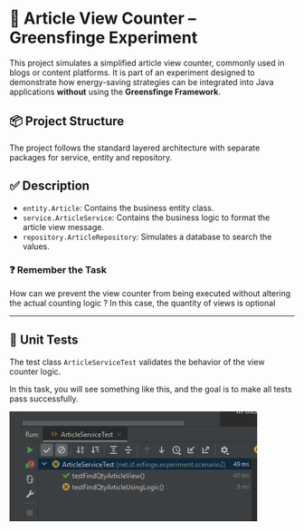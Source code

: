 # 📰 Article View Counter – Greensfinge Experiment

This project simulates a simplified article view counter, commonly used in blogs or content platforms. It is part of an experiment designed to demonstrate how energy-saving strategies can be integrated into Java applications **without** using the **Greensfinge Framework**.

## 📦 Project Structure

The project follows the standard layered architecture with separate packages for service, entity and repository.

## ✅ Description

- `entity.Article`: Contains the business entity class.
- `service.ArticleService`: Contains the business logic to format the article view message.
- `repository.ArticleRepository`: Simulates a database to search the values.

### ❓ Remember the Task
How can we prevent the view counter from being executed without altering the actual counting logic ? In this case, the quantity of views is optional

---

## 🧪 Unit Tests

The test class `ArticleServiceTest` validates the behavior of the view counter logic.

In this task, you will see something like this, and the goal is to make all tests pass successfully.

![img.png](img.png)